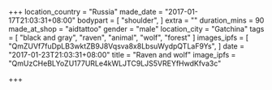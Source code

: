 +++
location_country = "Russia"
made_date = "2017-01-17T21:03:31+08:00"
bodypart = [
  "shoulder",
]
extra = ""
duration_mins = 90
made_at_shop = "aidtattoo"
gender = "male"
location_city = "Gatchina"
tags = [
  "black and gray",
  "raven",
  "animal",
  "wolf",
  "forest"
]
images_ipfs = [
  "QmZUVf7fuDpLB3wktZB9J8Vqsva8x8LbsuWydpQTLaF9Ys",
]
date = "2017-01-23T21:03:31+08:00"
title = "Raven and wolf"
image_ipfs = "QmUzCHeBLYoZU177URLe4kWLJTC9LJS5VREYfHwdKfva3c"

+++
